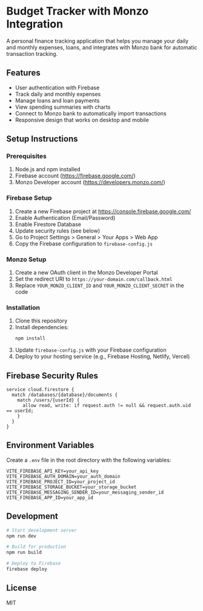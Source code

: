 # Budget Tracker with Monzo Integration

A personal finance tracking application that helps you manage your daily and monthly expenses, loans, and integrates with Monzo bank for automatic transaction tracking.

## Features

- User authentication with Firebase
- Track daily and monthly expenses
- Manage loans and loan payments
- View spending summaries with charts
- Connect to Monzo bank to automatically import transactions
- Responsive design that works on desktop and mobile

## Setup Instructions

### Prerequisites

1. Node.js and npm installed
2. Firebase account (https://firebase.google.com/)
3. Monzo Developer account (https://developers.monzo.com/)

### Firebase Setup

1. Create a new Firebase project at https://console.firebase.google.com/
2. Enable Authentication (Email/Password)
3. Enable Firestore Database
4. Update security rules (see below)
5. Go to Project Settings > General > Your Apps > Web App
6. Copy the Firebase configuration to `firebase-config.js`

### Monzo Setup

1. Create a new OAuth client in the Monzo Developer Portal
2. Set the redirect URI to `https://your-domain.com/callback.html`
3. Replace `YOUR_MONZO_CLIENT_ID` and `YOUR_MONZO_CLIENT_SECRET` in the code

### Installation

1. Clone this repository
2. Install dependencies:
   ```bash
   npm install
   ```
3. Update `firebase-config.js` with your Firebase configuration
4. Deploy to your hosting service (e.g., Firebase Hosting, Netlify, Vercel)

## Firebase Security Rules

```
service cloud.firestore {
  match /databases/{database}/documents {
    match /users/{userId} {
      allow read, write: if request.auth != null && request.auth.uid == userId;
    }
  }
}
```

## Environment Variables

Create a `.env` file in the root directory with the following variables:

```
VITE_FIREBASE_API_KEY=your_api_key
VITE_FIREBASE_AUTH_DOMAIN=your_auth_domain
VITE_FIREBASE_PROJECT_ID=your_project_id
VITE_FIREBASE_STORAGE_BUCKET=your_storage_bucket
VITE_FIREBASE_MESSAGING_SENDER_ID=your_messaging_sender_id
VITE_FIREBASE_APP_ID=your_app_id
```

## Development

```bash
# Start development server
npm run dev

# Build for production
npm run build

# Deploy to Firebase
firebase deploy
```

## License

MIT
